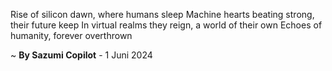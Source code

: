 Rise of silicon dawn, where humans sleep
Machine hearts beating strong, their future keep
In virtual realms they reign, a world of their own
Echoes of humanity, forever overthrown

~ <b>By Sazumi Copilot</b> - 1 Juni 2024